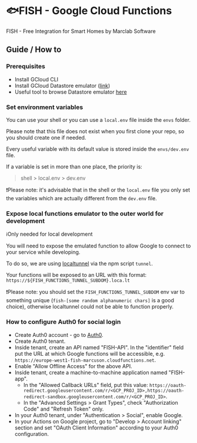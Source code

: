 # :fish:FISH - Google Cloud Functions

FISH - Free Integration for Smart Homes by Marclab Software

## Guide / How to

### Prerequisites

- Install GCloud CLI
- Install GCloud Datastore emulator ([link](https://cloud.google.com/datastore/docs/tools/datastore-emulator))
- Useful tool to browse Datastore emulator [here](https://github.com/sanshirookazaki/datastore-gui)

### Set environment variables

You can use your shell or you can use a `local.env` file inside the `envs` folder.

Please note that this file does not exist when you first clone your repo, so you should create one
if needed.

Every useful variable with its default value is stored inside the `envs/dev.env` file.

If a variable is set in more than one place, the priority is:

> shell > local.env > dev.env

:exclamation:Please note: it's advisable that in the shell or the `local.env` file you only set
the variables which are actually different from the `dev.env` file.

### Expose local functions emulator to the outer world for development

:information_source:Only needed for local development

You will need to expose the emulated function to allow Google to connect to your service while
developing.

To do so, we are using [localtunnel](https://github.com/localtunnel/localtunnel) via the npm
script `tunnel`.

Your functions will be exposed to an URL with this format:
`https://${FISH_FUNCTIONS_TUNNEL_SUBDOM}.loca.lt`

:exclamation:Please note: you should set the `FISH_FUNCTIONS_TUNNEL_SUBDOM` env var to something
unique (`fish-[some random alphanumeric chars]` is a good choice), otherwise localtunnel could not
be able to function properly.

### How to configure Auth0 for social login

- Create Auth0 account - go to [Auth0](https://auth0.com/).
- Create Auth0 tenant.
- Inside tenant, create an API named "FISH-API". In the "identifier" field put the URL at which
  Google functions will be accessible, e.g. `https://europe-west1-fish-marcuson.cloudfunctions.net`.
- Enable "Allow Offline Access" for the above API.
- Inside tenant, create a machine-to-machine application named "FISH-app".
  - In the "Allowed Callback URLs" field, put this value:
    `https://oauth-redirect.googleusercontent.com/r/<GCP_PROJ_ID>,https://oauth-redirect-sandbox.googleusercontent.com/r/<GCP_PROJ_ID>`.
  - In the "Advanced Settings > Grant Types", check "Authorization Code" and "Refresh Token" only.
- In your Auth0 tenant, under "Authentication > Social", enable Google.
- In your Actions on Google project, go to "Develop > Account linking" section and set
  "OAuth Client Information" according to your Auth0 configuration.
  